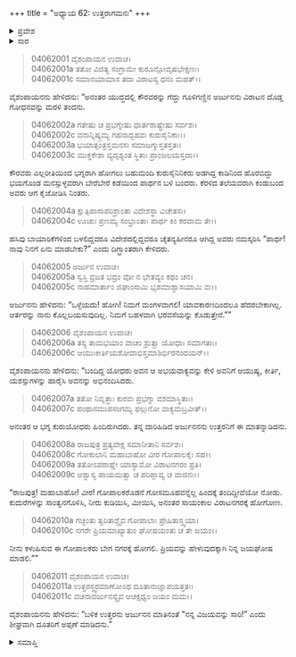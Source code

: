 +++
title = "ಅಧ್ಯಾಯ 62: ಉತ್ತರಾಗಮನಃ"
+++

<details><summary>ಪ್ರವೇಶ</summary>


।।   ಓಂ ಓಂ ನಮೋ ನಾರಾಯಣಾಯ।।   ಶ್ರೀ ವೇದವ್ಯಾಸಾಯ ನಮಃ ।।

ಶ್ರೀ ಕೃಷ್ಣದ್ವೈಪಾಯನ ವೇದವ್ಯಾಸ ವಿರಚಿತ  

**ಶ್ರೀ ಮಹಾಭಾರತ**

**ವಿರಾಟ ಪರ್ವ**

**ಗೋಹರಣ ಪರ್ವ**

**ಅಧ್ಯಾಯ 62**

</details>


<details><summary>ಸಾರ</summary>

ಅಳಿದುಳಿದ ಕುರುಯೋಧರಿಗೆ ಅರ್ಜುನನು ಅಭಯವನ್ನು ನೀಡಿ (1-5), ನಗರಕ್ಕೆ ವಿಜಯದ ವಿಷಯವನ್ನು ತಿಳಿಸುವಂತೆ ಗೋಪಾಲಕರನ್ನು ಕಳಿಸೆಂದು ಉತ್ತರನಿಗೆ ಹೇಳುವುದು (6-11).

</details>


> 04062001 ವೈಶಂಪಾಯನ ಉವಾಚ।  
04062001a ತತೋ ವಿಜಿತ್ಯ ಸಂಗ್ರಾಮೇ ಕುರೂನ್ಗೋವೃಷಭೇಕ್ಷಣಃ।  
04062001c ಸಮಾನಯಾಮಾಸ ತದಾ ವಿರಾಟಸ್ಯ ಧನಂ ಮಹತ್।।

ವೈಶಂಪಾಯನನು ಹೇಳಿದನು: “ಅನಂತರ ಯುದ್ಧದಲ್ಲಿ ಕೌರವರನ್ನು ಗೆದ್ದು ಗೂಳಿಗಣ್ಣಿನ ಅರ್ಜುನನು ವಿರಾಟನ ದೊಡ್ಡ ಗೋಧನವನ್ನು ಮರಳಿ ತಂದನು.

> 04062002a ಗತೇಷು ಚ ಪ್ರಭಗ್ನೇಷು ಧಾರ್ತರಾಷ್ಟ್ರೇಷು ಸರ್ವಶಃ।  
04062002c ವನಾನ್ನಿಷ್ಕ್ರಮ್ಯ ಗಹನಾದ್ಬಹವಃ ಕುರುಸೈನಿಕಾಃ।।  
04062003a ಭಯಾತ್ಸಂತ್ರಸ್ತಮನಸಃ ಸಮಾಜಗ್ಮುಸ್ತತಸ್ತತಃ।   
04062003c ಮುಕ್ತಕೇಶಾ ವ್ಯದೃಶ್ಯಂತ ಸ್ಥಿತಾಃ ಪ್ರಾಂಜಲಯಸ್ತದಾ।।

ಕೌರವರು ಎಲ್ಲರೀತಿಯಿಂದ ಭಗ್ನರಾಗಿ ಹೋಗಲು ಬಹುಮಂದಿ ಕುರುಸೈನಿನಿಕರು ಅಡಗಿದ್ದ ಕಾಡಿನಿಂದ ಹೊರಬಿದ್ದು ಭಯಗೊಂಡ ಮನಸ್ಸುಳ್ಳವರಾಗಿ ಬೇರೆಬೇರೆ ಕಡೆಯಿಂದ ಪಾರ್ಥನ ಬಳಿ ಬಂದರು. ಕೆರಳಿದ ತಲೆಯವರಾಗಿ ಕಂಡುಬಂದ ಅವರು ಆಗ ಕೈಜೋಡಿಸಿ ನಿಂತರು.

> 04062004a ಕ್ಷುತ್ಪಿಪಾಸಾಪರಿಶ್ರಾಂತಾ ವಿದೇಶಸ್ಥಾ ವಿಚೇತಸಃ।  
04062004c ಊಚುಃ ಪ್ರಣಮ್ಯ ಸಂಭ್ರಾಂತಾಃ ಪಾರ್ಥ ಕಿಂ ಕರವಾಮ ತೇ।।

ಹಸಿವು ಬಾಯಾರಿಕೆಗಳಿಂದ ಬಳಲಿದ್ದವರೂ ವಿದೇಶದಲ್ಲಿದ್ದವರೂ ಚೈತನ್ಯಹೀನರೂ ಆಗಿದ್ದ ಅವರು ನಮಸ್ಕರಿಸಿ “ಪಾರ್ಥ! ನಾವು ನಿನಗೆ ಏನು ಮಾಡಬೇಕು?” ಎಂದು ದಿಗ್ಭ್ರಾಂತರಾಗಿ ಕೇಳಿದರು.

> 04062005 ಅರ್ಜುನ ಉವಾಚ।  
04062005a ಸ್ವಸ್ತಿ ವ್ರಜತ ಭದ್ರಂ ವೋ ನ ಭೇತವ್ಯಂ ಕಥಂ ಚನ।   
04062005c ನಾಹಮಾರ್ತಾಂ ಜಿಘಾಂಸಾಮಿ ಭೃಶಮಾಶ್ವಾಸಯಾಮಿ ವಃ।।

ಅರ್ಜುನನು ಹೇಳಿದನು: “ಒಳ್ಳೆಯದು! ಹೋಗಿ! ನಿಮಗೆ ಮಂಗಳವಾಗಲಿ! ಯಾವಕಾರಣದಿಂದಲೂ ಹೆದರಬೇಕಾಗಿಲ್ಲ. ಆರ್ತರನ್ನು ನಾನು ಕೊಲ್ಲಬಯಸುವುದಿಲ್ಲ. ನಿಮಗೆ ಬಹಳವಾಗಿ ಭರವಸೆಯನ್ನು ಕೊಡುತ್ತೇನೆ.””

> 04062006 ವೈಶಂಪಾಯನ ಉವಾಚ।  
04062006a ತಸ್ಯ ತಾಮಭಯಾಂ ವಾಚಂ ಶ್ರುತ್ವಾ ಯೋಧಾಃ ಸಮಾಗತಾಃ।  
04062006c ಆಯುಃಕೀರ್ತಿಯಶೋದಾಭಿಸ್ತಮಾಶಿರ್ಭಿರನಂದಯನ್।।

ವೈಶಂಪಾಯನನು ಹೇಳಿದನು: “ಬಂದಿದ್ದ ಯೋಧರು ಅವನ ಆ ಅಭಯವಾಕ್ಯವನ್ನು ಕೇಳಿ ಅವನಿಗೆ ಆಯುಷ್ಯ, ಕೀರ್ತಿ, ಯಶಸ್ಸುಗಳನ್ನು ಹಾರೈಸಿ ಅವನನ್ನು ಅಭಿನಂದಿಸಿದರು.

> 04062007a ತತೋ ನಿವೃತ್ತಾಃ ಕುರವಃ ಪ್ರಭಗ್ನಾ ವಶಮಾಸ್ಥಿತಾಃ।  
04062007c ಪಂಥಾನಮುಪಸಂಗಮ್ಯ ಫಲ್ಗುನೋ ವಾಕ್ಯಮಬ್ರವೀತ್।।

ಅನಂತರ ಆ ಭಗ್ನ ಕುರುಯೋಧರು ಹಿಂದಿರುಗಿದರು. ತನ್ನ ದಾರಿಹಿಡಿದ ಅರ್ಜುನನನು ಉತ್ತರನಿಗೆ ಈ ಮಾತನ್ನಾಡಿದನು.

> 04062008a ರಾಜಪುತ್ರ ಪ್ರತ್ಯವೇಕ್ಷ ಸಮಾನೀತಾನಿ ಸರ್ವಶಃ।  
04062008c ಗೋಕುಲಾನಿ ಮಹಾಬಾಹೋ ವೀರ ಗೋಪಾಲಕೈಃ ಸಹ।।  
04062009a ತತೋಽಪರಾಹ್ಣೇ ಯಾಸ್ಯಾಮೋ ವಿರಾಟನಗರಂ ಪ್ರತಿ।  
04062009c ಆಶ್ವಾಸ್ಯ ಪಾಯಯಿತ್ವಾ ಚ ಪರಿಪ್ಲಾವ್ಯ ಚ ವಾಜಿನಃ।।

“ರಾಜಪುತ್ರ! ಮಹಾಬಾಹೋ! ವೀರ! ಗೋಪಾಲಕರೊಡನೆ ಗೋಸಮೂಹವನ್ನೆಲ್ಲ ಹಿಂದಕ್ಕೆ ತಂದಿದ್ದೀವೆಯೋ ನೋಡು. ಕುದುರೆಗಳನ್ನು ಸಾಂತ್ವನಗೊಳಿಸಿ, ನೀರು ಕುಡಿಯಿಸಿ, ಮೀಯಿಸಿ, ಅನಂತರ ಸಾಯಂಕಾಲ ವಿರಾಟನಗರಕ್ಕೆ ಹೋಗೋಣ.

> 04062010a ಗಚ್ಛಂತು ತ್ವರಿತಾಶ್ಚೈವ ಗೋಪಾಲಾಃ ಪ್ರೇಷಿತಾಸ್ತ್ವಯಾ।  
04062010c ನಗರೇ ಪ್ರಿಯಮಾಖ್ಯಾತುಂ ಘೋಷಯಂತು ಚ ತೇ ಜಯಂ।।

ನೀನು ಕಳುಹಿಸುವ ಈ ಗೋಪಾಲಕರು ಬೇಗ ನಗರಕ್ಕೆ ಹೋಗಲಿ. ಪ್ರಿಯವನ್ನು ಹೇಳುವುದಕ್ಕಾಗಿ ನಿನ್ನ ಜಯಘೋಷ ಮಾಡಲಿ.””

> 04062011 ವೈಶಂಪಾಯನ ಉವಾಚ।  
04062011a ಉತ್ತರಸ್ತ್ವರಮಾಣೋಽಥ ದೂತಾನಾಜ್ಞಾಪಯತ್ತತಃ।  
04062011c ವಚನಾದರ್ಜುನಸ್ಯೈವ ಆಚಕ್ಷಧ್ವಂ ಜಯಂ ಮಮ।।

ವೈಶಂಪಾಯನನು ಹೇಳಿದನು: “ಬಳಿಕ ಉತ್ತರನು ಅರ್ಜುನನ ಮಾತಿನಂತೆ “ನನ್ನ ವಿಜಯವನ್ನು ಸಾರಿ!” ಎಂದು ಶೀಘ್ರವಾಗಿ ದೂತರಿಗೆ ಅಪ್ಪಣೆ ಮಾಡಿದನು.”


<details><summary>ಸಮಾಪ್ತಿ</summary>


ಇತಿ ಶ್ರೀ ಮಹಾಭಾರತೇ ವಿರಾಟ ಪರ್ವಣಿ ಗೋಹರಣ ಪರ್ವಣಿ ಉತ್ತರಾಗಮನೇ ದ್ವಿಷಷ್ಟಿತಮೋಽಧ್ಯಾಯಃ।  
ಇದು ಶ್ರೀ ಮಹಾಭಾರತದಲ್ಲಿ ವಿರಾಟ ಪರ್ವದಲ್ಲಿ ಗೋಹರಣ ಪರ್ವದಲ್ಲಿ ಉತ್ತರಾಗಮನದಲ್ಲಿ ಅರವತ್ತೆರಡನೆಯ ಅಧ್ಯಾಯವು.
ಇತಿ ಶ್ರೀ ಮಹಾಭಾರತೇ ವಿರಾಟ ಪರ್ವಣಿ ಗೋಹರಣ ಪರ್ವಃ।  
ಇದು ಶ್ರೀ ಮಹಾಭಾರತದಲ್ಲಿ ವಿರಾಟ ಪರ್ವದಲ್ಲಿ ಗೋಹರಣ ಪರ್ವವು.
ಇದೂವರೆಗಿನ ಒಟ್ಟು ಮಹಾಪರ್ವಗಳು-3/18, ಉಪಪರ್ವಗಳು-47/100, ಅಧ್ಯಾಯಗಳು-658/1995, ಶ್ಲೋಕಗಳು-21539/73784.



</details>
